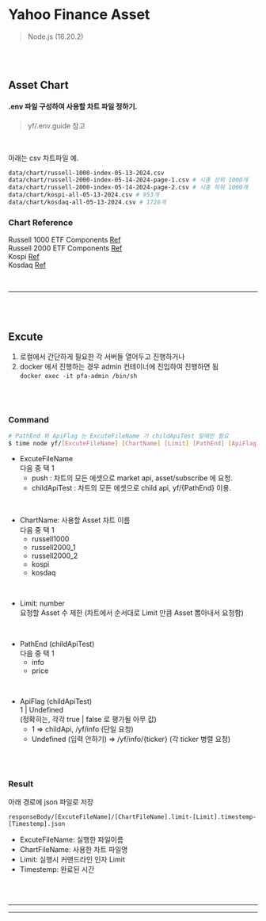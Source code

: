 # Yahoo Finance Asset

>Node.js (16.20.2)

<br><br>

## Asset Chart

#### .env 파일 구성하여 사용할 차트 파일 정하기.
>yf/.env.guide 참고

<br>

아래는 csv 차트파일 예.
```sh
data/chart/russell-1000-index-05-13-2024.csv
data/chart/russell-2000-index-05-14-2024-page-1.csv # 시총 상위 1000개
data/chart/russell-2000-index-05-14-2024-page-2.csv # 시총 하위 1000개
data/chart/kospi-all-05-13-2024.csv # 953개
data/chart/kosdaq-all-05-13-2024.csv # 1728개
```

### Chart Reference

Russell 1000 ETF Components [Ref](https://www.barchart.com/stocks/indices/russell/russell1000?viewName=fundamental&orderBy=marketCap&orderDir=desc#:~:text=screen%20%20flipcharts-,download,-Last%20Updated%3A%2005) <br>
Russell 2000 ETF Components [Ref](https://www.barchart.com/stocks/indices/russell/russell2000?viewName=fundamental&orderBy=marketCap&orderDir=desc#:~:text=screen%20%20flipcharts-,download,-Last%20Updated%3A%2005) <br>
Kospi [Ref](https://seibro.or.kr/websquare/control.jsp?w2xPath=/IPORTAL/user/stock/BIP_CNTS02004V.xml&menuNo=41) <br>
Kosdaq [Ref](https://seibro.or.kr/websquare/control.jsp?w2xPath=/IPORTAL/user/stock/BIP_CNTS02004V.xml&menuNo=41) <br>

<br>

---

<br><br>

## Excute

1. 로컬에서 간단하게 필요한 각 서버들 열어두고 진행하거나
2. docker 에서 진행하는 경우 admin 컨테이너에 진입하여 진행하면 됨<br>
```docker exec -it pfa-admin /bin/sh```

<br><br>

### Command
```sh
# PathEnd 와 ApiFlag 는 ExcuteFileName 가 childApiTest 일때만 필요
$ time node yf/[ExcuteFileName] [ChartName] [Limit] [PathEnd] [ApiFlag]
```
- ExcuteFileName <br> 다음 중 택 1
  - push : 차트의 모든 에셋으로 market api, asset/subscribe 에 요청.
  - childApiTest : 차트의 모든 에셋으로 child api, yf/{PathEnd} 이용.

<br>

- ChartName: 사용할 Asset 차트 이름 <br> 다음 중 택 1
  - russell1000
  - russell2000_1
  - russell2000_2
  - kospi
  - kosdaq

<br>

- Limit: number <br> 요청할 Asset 수 제한 (차트에서 순서대로 Limit 만큼 Asset 뽑아내서 요청함)

<br>

- PathEnd (childApiTest) <br> 다음 중 택 1
  - info
  - price

<br>

- ApiFlag (childApiTest) <br> 1 | Undefined <br> (정확히는, 각각 true | false 로 평가될 아무 값)
  - 1 => childApi, /yf/info (단일 요청)
  - Undefined (입력 안하기) => /yf/info/{ticker} (각 ticker 병렬 요청)

<br><br>

### Result
아래 경로에 json 파일로 저장
```
responseBody/[ExcuteFileName]/[ChartFileName].limit-[Limit].timestemp-[Timestemp].json
```
- ExcuteFileName: 실행한 파일이름
- ChartFileName: 사용한 차트 파일명
- Limit: 실행시 커맨드라인 인자 Limit
- Timestemp: 완료된 시간

<br><br>

---
---